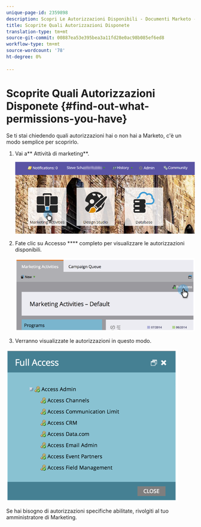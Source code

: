 ```yaml
---
unique-page-id: 2359898
description: Scopri Le Autorizzazioni Disponibili - Documenti Marketo - Documentazione Di Prodotto
title: Scoprite Quali Autorizzazioni Disponete
translation-type: tm+mt
source-git-commit: 00887ea53e395bea3a11fd28e0ac98b085ef6ed8
workflow-type: tm+mt
source-wordcount: '78'
ht-degree: 0%

---
```



# Scoprite Quali Autorizzazioni Disponete {#find-out-what-permissions-you-have}

Se ti stai chiedendo quali autorizzazioni hai o non hai a Marketo, c&#39;è un modo semplice per scoprirlo.

1. Vai a** Attività di marketing**.

   ![](assets/login-marketing-activities.png)

1. Fate clic su Accesso **** completo per visualizzare le autorizzazioni disponibili.

   ![](assets/image2014-9-8-17-3a45-3a13.png)

1. Verranno visualizzate le autorizzazioni in questo modo.

![](assets/image2014-9-8-17-3a45-3a23.png)

Se hai bisogno di autorizzazioni specifiche abilitate, rivolgiti al tuo amministratore di Marketing.


